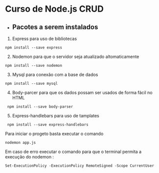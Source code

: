 # Curso de Node.js  CRUD
* ## Pacotes a serem instalados

1. Express para uso de bibliotecas
 ``` 
 npm install --save express 
 ```

2. Nodemon para que o servidor seja atualizado altomaticamente
 ```
 npm install --save nodemon
 ```

3. Mysql para conexão com a base de dados
 ```
 npm install --save mysql
 ```

4. Body-parcer para que os dados possam ser usados de forma fácil no HTML 
```
 npm install --save body-parser
```

5. Express-handlebars para uso de tamplates
```
 npm install --save express-handlebars
```
 
Para iniciar o progeto basta executar o comando
 ```
 nodemon app.js
 ```

 Em caso de erro executar o comando para que o terminal permita a execução do nodemon :
 ```
 Set-ExecutionPolicy -ExecutionPolicy RemoteSigned -Scope CurrentUser
 ```